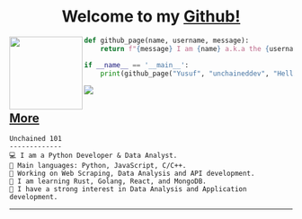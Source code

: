 <h1 align="center">Welcome to my <a href="https://github.com/unchaineddev">Github!</a> </h1>

<img align="left" src="https://c.tenor.com/2YrJH5ne5EMAAAAd/tenor.gif" width="130px">


```python
def github_page(name, username, message):
    return f"{message} I am {name} a.k.a the {username}"

if __name__ == '__main__':
    print(github_page("Yusuf", "unchaineddev", "Hello, World!"))
```

<a href="https://www.youtube.com/watch?v=dQw4w9WgXcQ"><img src="https://user-images.githubusercontent.com/73097560/115834477-dbab4500-a447-11eb-908a-139a6edaec5c.gif"></a>

## [More](https://yusuf.cloud)

```
Unchained 101
-------------
💻 I am a Python Developer & Data Analyst.
🌟 Main languages: Python, JavaScript, C/C++.
🔭 Working on Web Scraping, Data Analysis and API development.
🌱 I am learning Rust, Golang, React, and MongoDB.
🚩 I have a strong interest in Data Analysis and Application development.
```
<hr>

